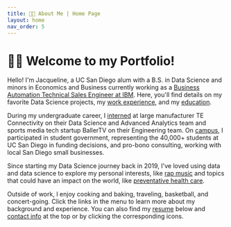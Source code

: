 ```yaml
---
title: 👋🏻 About Me | Home Page
layout: home
nav_order: 5
---
```


# 👋🏻 Welcome to my Portfolio!

Hello! I'm Jacqueline, a UC San Diego alum with a B.S. in Data Science and minors in Economics and Business currently working as a [Business Automation Technical Sales Engineer at IBM](experience). Here, you'll find details on my favorite Data Science projects, my [work experience](experience), and my [education](education). 

During my undergraduate career, I [interned](experience) at large manufacturer TE Connectivity on their Data Science and Advanced Analytics team and sports media tech startup BallerTV on their Engineering team. On [campus](education), I participated in student government, representing the 40,000+ students at UC San Diego in funding decisions, and pro-bono consulting, working with local San Diego small businesses.  

Since starting my Data Science journey back in 2019, I've loved using data and data science to explore my personal interests, like [rap music](hiphop-nlp) and topics that could have an impact on the world, like [preventative health care](capstone-genetics). 

Outside of work, I enjoy cooking and baking, traveling, basketball, and concert-going. Click the links in the menu to learn more about my background and experience. You can also find my [resume](https://jacquelinekclee.github.io/jacqueline_lee_resume_122023.pdf) below and [contact info](https://www.linkedin.com/in/jacqueline-kc-lee/) at the top or by clicking the corresponding icons.

<a href="https://jacquelinekclee.github.io/jacqueline_lee_resume_122023.pdf"><img style="height: auto;" src="{{site.baseurl}}/jacqueline_lee_resume_122023.jpg" alt=""></a>
